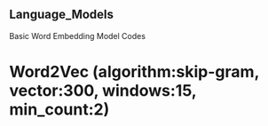 ## Language_Models
Basic Word Embedding Model Codes

# Word2Vec (algorithm:skip-gram, vector:300, windows:15, min_count:2)
